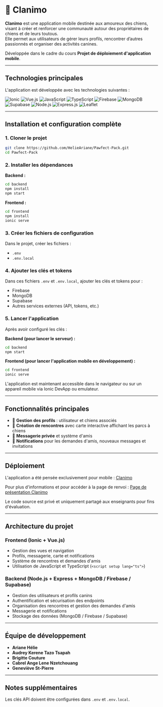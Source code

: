 # 🐾 Clanimo

**Clanimo** est une application mobile destinée aux amoureux des chiens, visant à créer et renforcer une communauté autour des propriétaires de chiens et de leurs toutous.  
Elle permet aux utilisateurs de gérer leurs profils, rencontrer d’autres passionnés et organiser des activités canines.  

Développée dans le cadre du cours **Projet de déploiement d'application mobile**.

---

## Technologies principales

L'application est développée avec les technologies suivantes :

![Ionic](https://img.shields.io/badge/Ionic-3880FF?logo=ionic&logoColor=white)
![Vue.js](https://img.shields.io/badge/Vue.js-35495E?logo=vue.js&logoColor=4FC08D)
![JavaScript](https://img.shields.io/badge/JavaScript-F7DF1E?logo=javascript&logoColor=black)
![TypeScript](https://img.shields.io/badge/TypeScript-3178C6?logo=typescript&logoColor=white)
![Firebase](https://img.shields.io/badge/Firebase-FFCA28?logo=firebase&logoColor=black)
![MongoDB](https://img.shields.io/badge/MongoDB-47A248?logo=mongodb&logoColor=white)
![Supabase](https://img.shields.io/badge/Supabase-3ECF8E?logo=supabase&logoColor=white)
![Node.js](https://img.shields.io/badge/Node.js-339933?logo=node.js&logoColor=white)
![Express.js](https://img.shields.io/badge/Express.js-000000?logo=express&logoColor=white)
![Leaflet](https://img.shields.io/badge/Leaflet-199900?logo=leaflet&logoColor=white)

---

## Installation et configuration complète

### 1. Cloner le projet
```bash
git clone https://github.com/HelieAriane/Pawfect-Pack.git
cd Pawfect-Pack
```

### 2. Installer les dépendances

**Backend :**
```bash
cd backend
npm install
npm start
```

**Frontend :**
```bash
cd frontend
npm install
ionic serve
```

### 3. Créer les fichiers de configuration

Dans le projet, créer les fichiers :
- `.env`
- `.env.local`

### 4. Ajouter les clés et tokens

Dans ces fichiers `.env` et `.env.local`, ajouter les clés et tokens pour :
- Firebase
- MongoDB
- Supabase
- Autres services externes (API, tokens, etc.)

### 5. Lancer l'application

Après avoir configuré les clés :

**Backend (pour lancer le serveur) :**
```bash
cd backend
npm start
```

**Frontend (pour lancer l'application mobile en développement) :**
```bash
cd frontend
ionic serve
```

L'application est maintenant accessible dans le navigateur ou sur un appareil mobile via Ionic DevApp ou emulateur.

---

## Fonctionnalités principales

- 🐶 **Gestion des profils** : utilisateur et chiens associés
- 📍 **Création de rencontres** avec carte interactive affichant les parcs à chiens
- 💬 **Messagerie privée** et système d'amis
- 🔔 **Notifications** pour les demandes d'amis, nouveaux messages et invitations

---

## Déploiement

L'application a été pensée exclusivement pour mobile : [Clanimo](https://clanimo.netlify.app/) 

Pour plus d'informations et pour accéder à la page de renvoi : [Page de présentation Clanimo](https://clanimo-landing-page.netlify.app/landing-page)

Le code source est privé et uniquement partagé aux enseignants pour fins d'évaluation.

---

## Architecture du projet

### Frontend (Ionic + Vue.js)
- Gestion des vues et navigation
- Profils, messagerie, carte et notifications
- Système de rencontres et demandes d'amis
- Utilisation de JavaScript et TypeScript (`<script setup lang="ts">`)

### Backend (Node.js + Express + MongoDB / Firebase / Supabase)
- Gestion des utilisateurs et profils canins
- Authentification et sécurisation des endpoints
- Organisation des rencontres et gestion des demandes d'amis
- Messagerie et notifications
- Stockage des données (MongoDB / Firebase / Supabase)

---

## Équipe de développement

- **Ariane Hélie**
- **Audrey Kerene Tazo Tsapah**
- **Brigitte Couture**
- **Cabrel Ange Lene Nzetchouang**
- **Geneviève St-Pierre**

---

## Notes supplémentaires

Les clés API doivent être configurées dans `.env` et `.env.local`.
